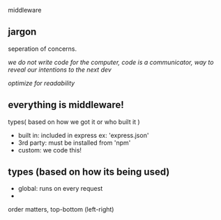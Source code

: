 middleware

## jargon
seperation of concerns.

_we do not write code for the computer, code is a communicator, way to reveal our intentions to the next dev_

_optimize for readability_

## everything is middleware!

types( based on how we got it or who built it )

- built in: included in express ex: 'express.json'
- 3rd party: must be installed from 'npm' 
- custom: we code this!

## types (based on how its being used)

- global: runs on every request
- 

order matters, top-bottom (left-right)

